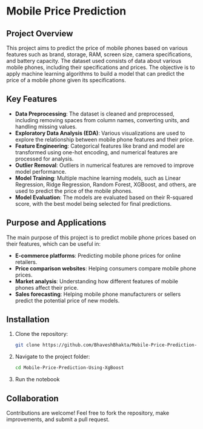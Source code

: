 # Mobile Price Prediction

## Project Overview

This project aims to predict the price of mobile phones based on various features such as brand, storage, RAM, screen size, camera specifications, and battery capacity. The dataset used consists of data about various mobile phones, including their specifications and prices. The objective is to apply machine learning algorithms to build a model that can predict the price of a mobile phone given its specifications.

## Key Features

- **Data Preprocessing**: The dataset is cleaned and preprocessed, including removing spaces from column names, converting units, and handling missing values.
- **Exploratory Data Analysis (EDA)**: Various visualizations are used to explore the relationship between mobile phone features and their price.
- **Feature Engineering**: Categorical features like brand and model are transformed using one-hot encoding, and numerical features are processed for analysis.
- **Outlier Removal**: Outliers in numerical features are removed to improve model performance.
- **Model Training**: Multiple machine learning models, such as Linear Regression, Ridge Regression, Random Forest, XGBoost, and others, are used to predict the price of the mobile phones.
- **Model Evaluation**: The models are evaluated based on their R-squared score, with the best model being selected for final predictions.

## Purpose and Applications

The main purpose of this project is to predict mobile phone prices based on their features, which can be useful in:
- **E-commerce platforms**: Predicting mobile phone prices for online retailers.
- **Price comparison websites**: Helping consumers compare mobile phone prices.
- **Market analysis**: Understanding how different features of mobile phones affect their price.
- **Sales forecasting**: Helping mobile phone manufacturers or sellers predict the potential price of new models.

## Installation

1. Clone the repository:

    ```bash
    git clone https://github.com/BhaveshBhakta/Mobile-Price-Prediction-Using-XgBoost.git
    ```

2. Navigate to the project folder:

    ```bash
    cd Mobile-Price-Prediction-Using-XgBoost
    ```

3. Run the notebook 

## Collaboration

Contributions are welcome! Feel free to fork the repository, make improvements, and submit a pull request.

